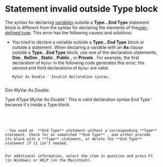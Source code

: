 
# Statement invalid outside Type block

The syntax for declaring [variables](b8bdf64f-5920-1ae9-16d0-b26d09524a30.md) outside a **Type...End Type** statement block is different from the syntax for declaring the elements of the[user-defined type](b8bdf64f-5920-1ae9-16d0-b26d09524a30.md). This error has the following causes and solutions:



- You tried to declare a variable outside a  **Type...End Type** block or outside a statement. When declaring a variable with an **As** clause outside a **Type...End Type** block, use one of the declaration statements, **Dim** , **ReDim** , **Static** , **Public** , or **Private** . For example, the first declaration of `MyVar` in the following code generates this error; the second and third declarations of `MyVar` are valid:
    
  ```
  MyVar As Double ' Invalid declaration syntax. 
 
Dim MyVar As Double 
 
Type AType 
MyVar As Double ' This is valid declaration syntax 
End Type ' because it's inside a Type block. 

  ```


    
    
- You used an  **End Type** statement without a corresponding **Type** statement. Check for an unmatched **End Type** , and either precede its block with a **Type** statement, or delete the **End Type** statement if it isn't needed.
    

For additional information, select the item in question and press F1 (in Windows) or HELP (on the Macintosh).
